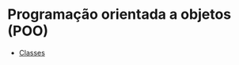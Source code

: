 # Programação orientada a objetos (POO)

- [Classes](https://github.com/Dirack/Estudos/tree/master/Python/OO/classes#classes-em-python)
